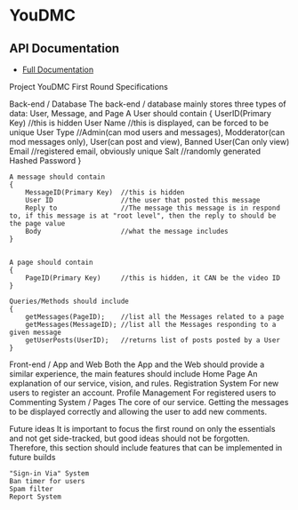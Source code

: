 # YouDMC

## API Documentation
 - <a href =https://documenter.getpostman.com/view/4873592/RWaHz9i5#5232764e-1980-4654-9031-75e9543f0113> Full Documentation </a>


Project YouDMC First Round Specifications

Back-end / Database
	The back-end / database mainly stores three types of data: User, Message, and Page
	A User should contain
	{
		UserID(Primary Key) 	//this is hidden
		User Name				//this is displayed, can be forced to be unique
		User Type				//Admin(can mod users and messages), Modderator(can mod messages only), User(can post and view), Banned User(Can only view)
		Email					//registered email, obviously unique
		Salt					//randomly generated
		Hashed Password
	}	
	
	A message should contain
	{
		MessageID(Primary Key) 	//this is hidden
		User ID					//the user that posted this message
		Reply to				//The message this message is in respond to, if this message is at "root level", then the reply to should be the page value
		Body					//what the message includes
	}
	
	
	A page should contain
	{
		PageID(Primary Key)		//this is hidden, it CAN be the video ID		
	}

	Queries/Methods should include
	{
		getMessages(PageID);	//list all the Messages related to a page
		getMessages(MessageID);	//list all the Messages responding to a given message
		getUserPosts(UserID);	//returns list of posts posted by a User
	}
	
Front-end / App and Web
	Both the App and the Web should provide a similar experience, the main features should include
	Home Page
		An explanation of our service, vision, and rules.
	Registration System
		For new users to register an account.
	Profile Management
		For registered users to 
	Commenting System / Pages
		The core of our service. Getting the messages to be displayed correctly and allowing the user to add new comments.
	
Future ideas
	It is important to focus the first round on only the essentials and not get side-tracked, but good ideas should not be forgotten. Therefore, this section should include features that can be implemented in future builds

	"Sign-in Via" System
	Ban timer for users
	Spam filter
	Report System
